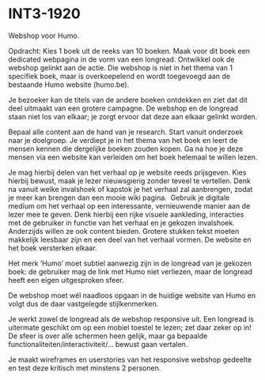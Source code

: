 # INT3-1920

Webshop voor Humo.

Opdracht:
Kies 1 boek uit de reeks van 10 boeken. Maak voor dit boek een dedicated webpagina in de vorm van een longread. Ontwikkel ook de webshop gelinkt aan de actie. Die webshop is niet in het thema van 1 specifiek boek, maar is overkoepelend en wordt toegevoegd aan de bestaande Humo website (humo.be).

Je bezoeker kan de titels van de andere boeken ontdekken en ziet dat dit deel uitmaakt van een grotere campagne. De webshop en de longread staan niet los van elkaar; je zorgt ervoor dat deze aan elkaar gelinkt worden.

Bepaal alle content aan de hand van je research. Start vanuit onderzoek naar je doelgroep. Je verdiept je in het thema van het boek en leert de mensen kennen die dergelijke boeken zouden kopen. Ga na hoe je deze mensen via een website kan verleiden om het boek helemaal te willen lezen.

Je mag hierbij delen van het verhaal op je website reeds prijsgeven. Kies hierbij bewust, maak je lezer nieuwsgierig zonder teveel te vertellen. Denk na vanuit welke invalshoek of kapstok je het verhaal zal aanbrengen, zodat je meer kan brengen dan een mooie wiki pagina.  Gebruik je digitale medium om het verhaal op een interessante, vernieuwende manier aan de lezer mee te geven. Denk hierbij een rijke visuele aankleding, interacties met de gebruiker in functie van het verhaal en je gekozen invalshoek. Anderzijds willen ze ook content bieden. Grotere stukken tekst moeten makkelijk leesbaar zijn en een deel van het verhaal vormen. De website en het boek versterken elkaar.  

Het merk ‘Humo’ moet subtiel aanwezig zijn in de longread van je gekozen boek: de gebruiker mag de link met Humo niet verliezen, maar de longread heeft een eigen uitgesproken sfeer.

De webshop moet wél naadloos opgaan in de huidige website van Humo en volgt dus de daar vastgelegde stijlkenmerken.

Je werkt zowel de longread als de webshop responsive uit. Een longread is uitermate geschikt om op een mobiel toestel te lezen; zet daar zeker op in! De sfeer is over alle schermen heen gelijk, maar ga bepaalde functionaliteiten/interactiviteit/… bewust gaan vertalen.

Je maakt wireframes en userstories van het responsive webshop gedeelte en test deze kritisch met minstens 2 personen.
